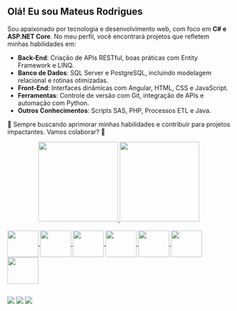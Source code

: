 ## Olá! Eu sou Mateus Rodrigues

Sou apaixonado por tecnologia e desenvolvimento web, com foco em **C# e ASP.NET Core**. No meu perfil, você encontrará projetos que refletem minhas habilidades em:  

- **Back-End**: Criação de APIs RESTful, boas práticas com Entity Framework e LINQ.  
- **Banco de Dados**: SQL Server e PostgreSQL, incluindo modelagem relacional e rotinas otimizadas.  
- **Front-End**: Interfaces dinâmicas com Angular, HTML, CSS e JavaScript.  
- **Ferramentas**: Controle de versão com Git, integração de APIs e automação com Python.
- **Outros Conhecimentos**: Scripts SAS, PHP, Processos ETL e Java.

📌 Sempre buscando aprimorar minhas habilidades e contribuir para projetos impactantes. Vamos colaborar? 🚀 

<div align="center">
  <a href="https://github.com/mrodriguesweb">
  <img height="180em" src="https://github-readme-stats.vercel.app/api?username=mrodriguesweb&show_icons=true&theme=dark&include_all_commits=true&count_private=true"/>
  <img height="180em" src="https://github-readme-stats.vercel.app/api/top-langs/?username=mrodriguesweb&layout=compact&langs_count=7&theme=dark"/>
</div>

</div>
<div style="display: inline_block"><br>
  <img align="center" height="60" width="70" src="https://cdn.jsdelivr.net/gh/devicons/devicon@latest/icons/html5/html5-original-wordmark.svg" />
  <img align="center" height="60" width="70" src="https://cdn.jsdelivr.net/gh/devicons/devicon@latest/icons/javascript/javascript-original.svg" />       
  <img align="center" height="60" width="70" src="https://cdn.jsdelivr.net/gh/devicons/devicon@latest/icons/angular/angular-original.svg"> 
  <img align="center" height="60" width="70" src="https://cdn.jsdelivr.net/gh/devicons/devicon@latest/icons/blazor/blazor-original.svg" />
  <img align="center" height="60" width="70" src="https://cdn.jsdelivr.net/gh/devicons/devicon@latest/icons/csharp/csharp-original.svg" />
  <img align="center" height="60" width="70" src="https://cdn.jsdelivr.net/gh/devicons/devicon@latest/icons/dotnetcore/dotnetcore-original.svg" />
  <img align="center" height="60" width="70" src="https://cdn.jsdelivr.net/gh/devicons/devicon@latest/icons/php/php-original.svg" />
</div>

 ##

<div> 
<!--   <a href="https://www.youtube.com/channel/UCkN6zgtj-15OB-kNum1IM2A" target="_blank"><img src="https://img.shields.io/badge/YouTube-FF0000?style=for-the-badge&logo=youtube&logoColor=white" target="_blank"></a> -->
  <a href="https://www.instagram.com/mateussrodriguess21/" target="_blank"><img src="https://img.shields.io/badge/-Instagram-%23E4405F?style=for-the-badge&logo=instagram&logoColor=white" target="_blank"></a> 
  <a href = "mailto:mrodrigues.2117@gmail.com"><img src="https://img.shields.io/badge/-Gmail-%23333?style=for-the-badge&logo=gmail&logoColor=white" target="_blank"></a>
  <a href="https://www.linkedin.com/in/mateus-rodrigues-b15a9319b/" target="_blank"><img src="https://img.shields.io/badge/-LinkedIn-%230077B5?style=for-the-badge&logo=linkedin&logoColor=white" target="_blank"></a> 
  
</div> 
